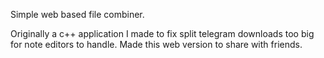 Simple web based file combiner.

Originally a c++ application I made to fix split telegram downloads too big for note editors to handle. Made this web version to share with friends.
